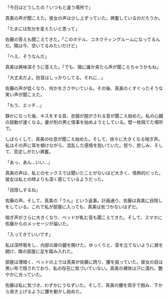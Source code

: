 「今日はどうしたの？いつもと違う場所で」

真美の声が聞こえた。彼女の声は少し上ずっていた。興奮しているのだろうか。

「たまには気分を変えたいと思って」

佐藤の答えも聞こえてきた。「このホテル、コネクティングルームになってるんだ。隣は今、空いてるみたいだけど」

「へえ、そうなんだ」

真美は興味深そうに答えた。「でも、隣に誰か来たら声が聞こえちゃうかもね」

「大丈夫だよ。防音はしっかりしてる。それに...」

佐藤の声が低くなり、何かをささやいている。その後、真美のくすぐったそうな笑い声が聞こえた。

「もう、エッチ...」

静かになった後、キスをする音、衣服が脱がされる音が聞こえ始めた。私の心臓の鼓動が速くなる。妻が別の男と情事を始めようとしている。壁一枚隔てた場所で。

しばらくして、真美の吐息が聞こえ始めた。そして、徐々に大きくなる喘ぎ声。私はその声に耳を傾けながら、混乱した感情を抱いていた。怒り、悲しみ、そして、否定しがたい興奮。

「あっ、あん...いい...」

真美の声は、私とのセックスでは聞いたことがないほど大きく、情熱的だった。彼女は私との時よりも深く感じているようだった。

「目隠しするね」

佐藤の声。そして、真美の「うん」という返事。計画通り、佐藤は真美に目隠しをしている。これで私が部屋に入っても、真美は気づかないはずだ。

喘ぎ声がさらに大きくなり、ベッドが軋む音も聞こえてきた。そして、スマホに佐藤からのメッセージが届いた。

「入ってきていいです」

私は深呼吸をし、内部の扉の鍵を開けた。ゆっくりと、音を立てないように扉を開け、隣の部屋に足を踏み入れた。

部屋は薄暗く、ベッドの上では真美が佐藤に跨り、腰を振っていた。彼女の目は黒い布で隠されており、私の存在に気づいていない。真美の裸体は汗に濡れ、艶やかに光っていた。

佐藤は私に気づき、わずかにうなずいた。そして、真美の腰を両手で掴み、下から突き上げるように腰を動かし始めた。